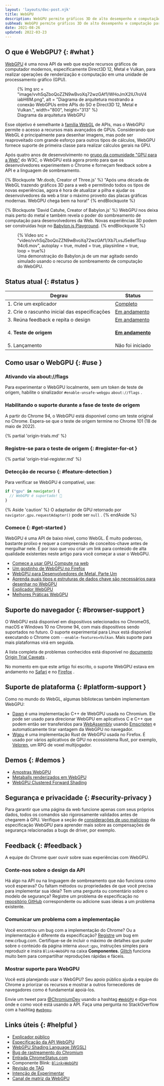 ```yaml
---
layout: 'layouts/doc-post.njk'
title: WebGPU
description: WebGPU permite gráficos 3D de alto desempenho e computação paralela de dados.
subhead: WebGPU permite gráficos 3D de alto desempenho e computação paralela de dados.
date: 2021-08-26
updated: 2022-03-23
---
```


## O que é WebGPU? {: #what }

[WebGPU](https://gpuweb.github.io/gpuweb/) é uma nova API da web que expõe recursos gráficos de computador modernos, especificamente Direct3D 12, Metal e Vulkan, para realizar operações de renderização e computação em uma unidade de processamento gráfico (GPU).

<figure>{% Img src = "image/vvhSqZboQoZZN9wBvoXq72wzGAf1/WHoJmX2IU7roV4iabH6M.png", alt = "Diagrama de arquitetura mostrando a conexão WebGPUs entre APIs do SO e Direct3D 12, Metal e Vulkan.", width="800", height="313" %} <figcaption> Diagrama da arquitetura WebGPU</figcaption></figure>

Esse objetivo é semelhante à [família WebGL](https://developer.mozilla.org/docs/Web/API/WebGL_API) de APIs, mas o WebGPU permite o acesso a recursos mais avançados de GPUs. Considerando que WebGL é principalmente para desenhar imagens, mas pode ser reaproveitado com grande esforço para outros tipos de cálculos, WebGPU fornece suporte de primeira classe para realizar cálculos gerais na GPU.

Após quatro anos de desenvolvimento no [grupo da comunidade "GPU para a Web"](https://www.w3.org/community/gpu/) do W3C, o WebGPU está agora pronto para que os desenvolvedores experimentem o Chrome e forneçam feedback sobre a API e a linguagem de sombreamento.

{% Blockquote 'Mr.doob, Creator of Three.js' %} "Após uma década de WebGL trazendo gráficos 3D para a web e permitindo todos os tipos de novas experiências, agora é hora de atualizar a pilha e ajudar os desenvolvedores da web a tirar o máximo proveito das placas gráficas modernas. WebGPU chega bem na hora!" {% endBlockquote %}

{% Blockquote 'David Catuhe, Creator of Babylon.js' %} WebGPU nos deixa mais perto do metal e também revela o poder do sombreamento de computação para desenvolvedores da Web. Novas experiências 3D podem ser construídas hoje no [Babylon.js Playground](https://playground.babylonjs.com/#XCNL7Y). {% endBlockquote %}

<figure>{% Video src = "video/vvhSqZboQoZZN9wBvoXq72wzGAf1/Xb7LvsJ5e8efTssp94c6.mov", autoplay = true, muted = true, playsinline = true, loop = true%}<figcaption> Uma demonstração do Babylon.js de um mar agitado sendo simulado usando o recurso de sombreamento de computação do WebGPU.</figcaption></figure>

## Status atual {: #status }

<div></div>
<table data-md-type="table">
<thead data-md-table-header><tr data-md-type="table_row">
<th data-md-type="table_cell">Degrau</th>
<th data-md-type="table_cell">Status</th>
</tr></thead>
<tbody data-md-table-body>
<tr data-md-type="table_row">
<td data-md-type="table_cell">1. Crie um explicador</td>
<td data-md-type="table_cell"><a href="https://gpuweb.github.io/gpuweb/explainer/" data-md-type="link">Completo</a></td>
</tr>
<tr data-md-type="table_row">
<td data-md-type="table_cell">2. Crie o rascunho inicial das especificações</td>
<td data-md-type="table_cell"><a href="https://gpuweb.github.io/gpuweb/" data-md-type="link">Em andamento</a></td>
</tr>
<tr data-md-type="table_row">
<td data-md-type="table_cell">3. Reúna feedback e repita o design</td>
<td data-md-type="table_cell"><a href="#feedback" data-md-type="link">Em andamento</a></td>
</tr>
<tr data-md-type="table_row">
<td data-md-type="table_cell">4. <strong data-md-type="double_emphasis">Teste de origem</strong>
</td>
<td data-md-type="table_cell"><strong data-md-type="double_emphasis"><p data-md-type="paragraph"><a href="https://developer.chrome.com/origintrials/#/view_trial/118219490218475521" data-md-type="link">Em andamento</a></p></strong></td>
</tr>
<tr data-md-type="table_row">
<td data-md-type="table_cell">5. Lançamento</td>
<td data-md-type="table_cell">Não foi iniciado</td>
</tr>
</tbody>
</table>
<div data-md-type="block_html"></div>

## Como usar o WebGPU {: #use }

### Ativando via about://flags

Para experimentar o WebGPU localmente, sem um token de teste de origem, habilite o sinalizador `#enable-unsafe-webgpu` `about://flags` .

### Habilitando o suporte durante a fase de teste de origem

A partir do Chrome 94, o WebGPU está disponível como um teste original no Chrome. Espera-se que o teste de origem termine no Chrome 101 (18 de maio de 2022).

{% partial 'origin-trials.md' %}

### Registre-se para o teste de origem {: #register-for-ot }

{% partial 'origin-trial-register.md' %}

### Detecção de recurso {: #feature-detection }

Para verificar se WebGPU é compatível, use:

```js
if ("gpu" in navigator) {
  // WebGPU é suportado! 🎉
}
```

{% Aside 'caution' %} O adaptador de GPU retornado por `navigator.gpu.requestAdapter()` pode ser `null` . {% endAside %}

### Comece {: #get-started }

WebGPU é uma API de baixo nível, como WebGL. É muito poderoso, bastante prolixo e requer a compreensão de conceitos-chave antes de mergulhar nele. É por isso que vou criar um link para conteúdo de alta qualidade existentes neste artigo para você começar a usar o WebGPU.

- [Comece a usar GPU Compute na web](/gpu-compute/)
- [Um gostinho de WebGPU no Firefox](https://hacks.mozilla.org/2020/04/experimental-webgpu-in-firefox/)
- [WebGPU para Desenvolvedores de Metal, Parte Um](https://metalbyexample.com/webgpu-part-one/)
- [Aprenda quais tipos e estruturas de dados chave são necessários para desenhar no WebGPU](https://alain.xyz/blog/raw-webgpu)
- [Explicador WebGPU](https://gpuweb.github.io/gpuweb/explainer/)
- [Melhores Práticas WebGPU](https://toji.github.io/webgpu-best-practices/)

## Suporte do navegador {: #browser-support }

O WebGPU está disponível em dispositivos selecionados no ChromeOS, macOS e Windows 10 no Chrome 94, com mais dispositivos sendo suportados no futuro. O suporte experimental para Linux está disponível executando o Chrome com `--enable-features=Vulkan`. Mais suporte para mais plataformas virá em seguida.

A lista completa de problemas conhecidos está disponível no [documento Origin Trial Caveats](https://hackmd.io/QcdsK_g7RVKRCIIBqgs5Hw) .

No momento em que este artigo foi escrito, o suporte WebGPU estava em andamento no [Safari](https://webkit.org/blog/9528/webgpu-and-wsl-in-safari/) e no [Firefox](https://hacks.mozilla.org/2020/04/experimental-webgpu-in-firefox/) .

## Suporte de plataforma {: #platform-support }

Como no mundo do WebGL, algumas bibliotecas também implementam WebGPU:

- [Dawn](https://dawn.googlesource.com/dawn) é uma implementação C++ de WebGPU usada no Chromium. Ele pode ser usado para direcionar WebGPU em aplicativos C e C++ que podem então ser transferidos para [WebAssembly](https://developer.mozilla.org/docs/WebAssembly) usando [Emscripten](https://emscripten.org/) e automaticamente tirar vantagem da WebGPU no navegador.
- [Wgpu](https://sotrh.github.io/learn-wgpu/#what-is-wgpu) é uma implementação Rust de WebGPU usada no Firefox. É usado por vários aplicativos de GPU no ecossistema Rust, por exemplo[, Veloren](https://veloren.net/devblog-125/), um RPG de voxel multijogador.

## Demos {: #demos }

- [Amostras WebGPU](https://austin-eng.com/webgpu-samples/)
- [Metaballs renderizados em WebGPU](https://toji.github.io/webgpu-metaballs/)
- [WebGPU Clustered Forward Shading](https://toji.github.io/webgpu-clustered-shading/)

## Segurança e privacidade {: #security-privacy }

Para garantir que uma página da web funcione apenas com seus próprios dados, todos os comandos são rigorosamente validados antes de chegarem à GPU. Verifique a seção de [considerações de uso malicioso](https://gpuweb.github.io/gpuweb/#malicious-use) da especificação WebGPU para aprender mais sobre as compensações de segurança relacionadas a bugs de driver, por exemplo.

## Feedback {: #feedback }

A equipe do Chrome quer ouvir sobre suas experiências com WebGPU.

### Conte-nos sobre o design da API

Há algo na API ou na linguagem de sombreamento que não funciona como você esperava? Ou faltam métodos ou propriedades de que você precisa para implementar sua ideia? Tem uma pergunta ou comentário sobre o modelo de segurança? Registre um problema de especificação no [repositório GitHub](https://github.com/gpuweb/gpuweb/issues/) correspondente ou adicione suas ideias a um problema existente.

### Comunicar um problema com a implementação

Você encontrou um bug com a implementação do Chrome? Ou a implementação é diferente da especificação? [Registre](https://new.crbug.com) um bug em new.crbug.com. Certifique-se de incluir o máximo de detalhes que puder sobre o conteúdo da página interna `about:gpu`, instruções simples para reproduzir e insira `Blink>WebGPU` na caixa **Componentes.** [Glitch](https://glitch.com/) funciona muito bem para compartilhar reproduções rápidas e fáceis.

### Mostrar suporte para WebGPU

Você está planejando usar o WebGPU? Seu apoio público ajuda a equipe do Chrome a priorizar os recursos e mostrar a outros fornecedores de navegadores como é fundamental apoiá-los.

Envie um tweet para [@ChromiumDev](https://twitter.com/ChromiumDev) usando a hashtag [`#WebGPU`](https://twitter.com/search?q=%23WebGPU&src=recent_search_click&f=live) e diga-nos onde e como você está usando a API. Faça uma pergunta no StackOverflow com a hashtag [`#webgpu`](https://stackoverflow.com/questions/tagged/webgpu).

## Links úteis {: #helpful }

- [Explicador público](https://gpuweb.github.io/gpuweb/explainer/)
- [Especificação da API WebGPU](https://gpuweb.github.io/gpuweb/)
- [WebGPU Shading Language (WGSL)](https://gpuweb.github.io/gpuweb/wgsl/)
- [Bug de rastreamento do Chromium](https://bugs.chromium.org/p/chromium/issues/detail?id=1156646)
- [Entrada ChromeStatus.com](https://chromestatus.com/feature/6213121689518080)
- Componente Blink: [`Blink>WebGPU`](https://chromestatus.com/features#component%3ABlink%3EWebGPU)
- [Revisão de TAG](https://github.com/w3ctag/design-reviews/issues/626)
- [Intenção de Experimentar](https://groups.google.com/a/chromium.org/g/blink-dev/c/K4_egTNAvTs/m/ApS804L_AQAJ)
- [Canal de matriz da WebGPU](https://matrix.to/#/#WebGPU:matrix.org)
